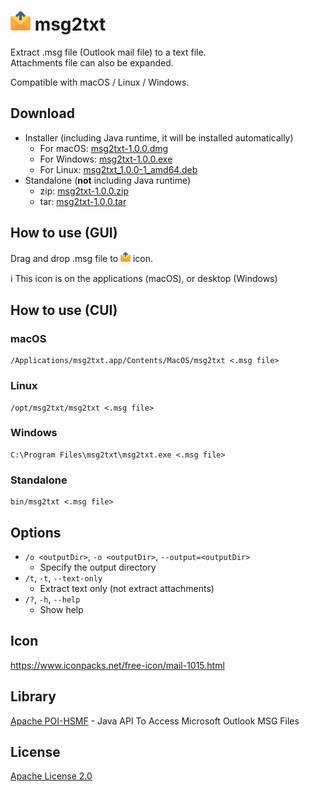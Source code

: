 # <img src="https://github.com/YujiSoftware/msg2txt/raw/main/mail.png" width="32px"> msg2txt

Extract .msg file (Outlook mail file) to a text file.  
Attachments file can also be expanded.

Compatible with macOS / Linux / Windows.

## Download

* Installer (including Java runtime, it will be installed automatically)
    * For macOS: [msg2txt-1.0.0.dmg](https://github.com/YujiSoftware/msg2txt/releases/download/1.0.0/msg2txt-1.0.0.dmg)
    * For Windows: [msg2txt-1.0.0.exe](https://github.com/YujiSoftware/msg2txt/releases/download/1.0.0/msg2txt-1.0.0.exe)
    * For Linux: [msg2txt_1.0.0-1_amd64.deb](https://github.com/YujiSoftware/msg2txt/releases/download/1.0.0/msg2txt_1.0.0-1_amd64.deb)
* Standalone (**not** including Java runtime)
    * zip: [msg2txt-1.0.0.zip](https://github.com/YujiSoftware/msg2txt/releases/download/1.0.0/msg2txt-1.0.0.zip)
    * tar: [msg2txt-1.0.0.tar](https://github.com/YujiSoftware/msg2txt/releases/download/1.0.0/msg2txt-1.0.0.tar)

## How to use (GUI)

Drag and drop .msg file to <img src="https://github.com/YujiSoftware/msg2txt/raw/main/mail.png" width="16px"> icon.

ℹ️ This icon is on the applications (macOS), or desktop (Windows)

## How to use (CUI)

### macOS

```
/Applications/msg2txt.app/Contents/MacOS/msg2txt <.msg file>
```

### Linux

```
/opt/msg2txt/msg2txt <.msg file>
```

### Windows

```
C:\Program Files\msg2txt\msg2txt.exe <.msg file>
```

### Standalone

```
bin/msg2txt <.msg file>
```

## Options

* `/o <outputDir>`, `-o <outputDir>`, `--output=<outputDir>`
  * Specify the output directory
* `/t`, `-t`, `--text-only`
  * Extract text only (not extract attachments)
* `/?`, `-h`, `--help`
  * Show help

## Icon

https://www.iconpacks.net/free-icon/mail-1015.html

## Library

[Apache POI-HSMF](https://poi.apache.org/components/hsmf/index.html) - Java API To Access Microsoft Outlook MSG Files

## License

[Apache License 2.0](https://github.com/YujiSoftware/msg2txt/blob/main/LICENSE)
